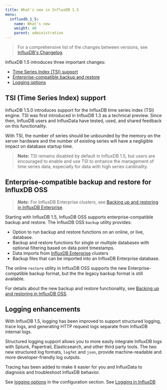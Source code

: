 ```yaml
---
title: What's new in InfluxDB 1.5
menu:
  influxdb_1_5:
    name: What's new
    weight: 40
    parent: administration
---
```


> For a comprehensive list of the changes between versions, see [InfluxDB's Changelog](/influxdb/v1.5/about_the_project/releasenotes-changelog/).

InfluxDB 1.5 introduces three important changes:

* [Time Series Index (TSI) support](#time-series-index--tsi--support)
* [Enterprise-compatible backup and restore](#enterprise-compatible-backup-and-restore-for-influxdb-oss)
* [Logging options](#new-logging-options)


## TSI (Time Series Index) support

InfluxDB 1.5.0 introduces support for the InfluxDB time series index (TSI) engine. TSI was first introduced in InfluxDB 1.3 as a technical preview. Since then, InfluxDB users and InfluxData have tested, used, and shared feedback on this functionality.

With TSI, the number of series should be unbounded by the memory on the server hardware and the number of existing series will have a negligible impact on database startup time.

> **Note:** TSI remains disabled by default in InfluxDB 1.5, but users are encouraged to enable and use TSI to enhance the management of time series data, especially for data with high series cardinality.


## Enterprise-compatible backup and restore for InfluxDB OSS

> ***Note:*** For InfluxDB Enterprise clusters, see [Backing up and restoring in InfluxDB Enterprise](/influxdb_enterprise/v1.5/administration/backup-and-restore/).

Starting with InfluxDB 1.5, InfluxDB OSS supports enterprise-compatible backup and restore. The InfluxDB OSS `backup` utility provides:

* Option to run backup and restore functions on an online, or live, database.
* Backup and restore functions for single or multiple databases with optional filtering based on data point timestamps.
* Data imports from [InfluxDB Enterprise](/enterprise_influxdb/latest/) clusters
* Backup files that can be imported into an InfluxDB Enterprise database.

The online `restore` utility in InfluxDB OSS supports the new Enterprise-compatible backup format, but the the legacy backup format is still available.

For details about the new backup and restore functionality, see [Backing up and restoring in InfluxDB OSS](/influxdb/v1.5/administration/backup-and-restore/).


## Logging enhancements

With InfluxDB 1.5, logging has been improved to support structured logging, trace logs, and generating HTTP request logs separate from InfluxDB internal logs.

Structured logging support allows you to more easily integrate InfluxDB logs with Splunk, Papertrail, Elasticsearch, and other third party tools. The two new structured log formats, `logfmt` and `json`, provide machine-readable and more developer-friendly log outputs.

Tracing has been added to make it easier for you and InfluxData to diagnosis and troubleshoot InfluxDB behavior.

See [logging options](/influxdb/v1.5/administration/config/#logging-options--logging/) in the configuration section.
See [Logging in InfluxDB](/influxdb/v1.5/administration/logs/)
